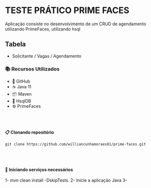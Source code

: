 # TESTE PRÁTICO PRIME FACES

Aplicação consiste no desenvolvimento de um CRUD de agendamento utilizando PrimeFaces, utilizando hsql

## Tabela
* Solicitante / Vagas / Agendamento

### 📚 Recursos Utilizados

- 🌴 GitHub
- ☕ Java 11
- 📦 Maven
- 🐘 HsqlDB
- ⚙️ PrimeFaces

<br/><br/>
#### 📋 Clonando repositório

```
git clone https://github.com/williancunhamoraes81/prime-faces.git
```
<br/><br/>
#### 🚢 Iniciando serviços necessários
1- mvn clean install -DskipTests.
2- Inicie a aplicação Java
3- <a href="https://localhost:9292/solicitante.xhtml">

<br/><br/>

